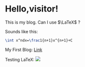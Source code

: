 # Hello,visitor!
This is my blog.
Can I use $\LaTeX$ ?

Sounds like this:

```latex
\int x^ndx=\frac1{n+1}x^{n+1}+C
```

My First Blog: [Link](\ProblemSolution\TestingFile.md)

Testing LaTeX: ![](http://latex.codecogs.com/gif.latex?\sqrt[n]{x}=x^{\frac1n})